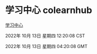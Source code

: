 # 学习中心 colearnhub
[学习中心](http://27.19.33.125:56308/colearnhub/)

2022年 10月 13日 星期四 12:20:08 CST

2022年 10月 13日 星期四 04:20:08 GMT
